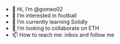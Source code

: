 - 👋 Hi, I’m @gomeo02
- 👀 I’m interested in football
- 🌱 I’m currently learning Solidly
- 💞️ I’m looking to collaborate on ETH
- 📫 How to reach me: inbox and follow me

<!---
gomeo02/gomeo02 is a ✨ special ✨ repository because its `README.md` (this file) appears on your GitHub profile.
You can click the Preview link to take a look at your changes.
--->
